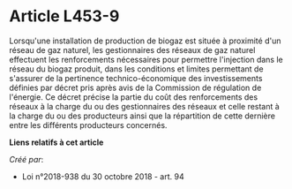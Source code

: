 # Article L453-9

Lorsqu'une installation de production de biogaz est située à proximité d'un réseau de gaz naturel, les gestionnaires des
réseaux de gaz naturel effectuent les renforcements nécessaires pour permettre l'injection dans le réseau du biogaz produit,
dans les conditions et limites permettant de s'assurer de la pertinence technico-économique des investissements définies par
décret pris après avis de la Commission de régulation de l'énergie. Ce décret précise la partie du coût des renforcements des
réseaux à la charge du ou des gestionnaires des réseaux et celle restant à la charge du ou des producteurs ainsi que la
répartition de cette dernière entre les différents producteurs concernés.

**Liens relatifs à cet article**

_Créé par_:

  - Loi n°2018-938 du 30 octobre 2018 - art. 94
